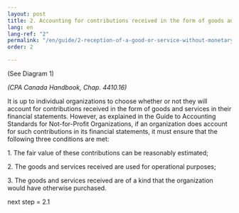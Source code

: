```yaml
---
layout: post
title: 2. Accounting for contributions received in the form of goods and services
lang: en
lang-ref: "2"
permalink: "/en/guide/2-reception-of-a-good-or-service-without-monetary-consideration/"
order: 2

---
```

(See Diagram 1)

_(CPA Canada Handbook, Chap. 4410.16)_

It is up to individual organizations to choose whether or not they will account for contributions received in the form of goods and services in their financial statements. However, as explained in the Guide to Accounting Standards for Not-for-Profit Organizations, if an organization does account for such contributions in its financial statements, it must ensure that the following three conditions are met:

1\. The fair value of these contributions can be reasonably estimated;

2\. The goods and services received are used for operational purposes;

3\. The goods and services received are of a kind that the organization would have otherwise purchased.

next step = 2.1
